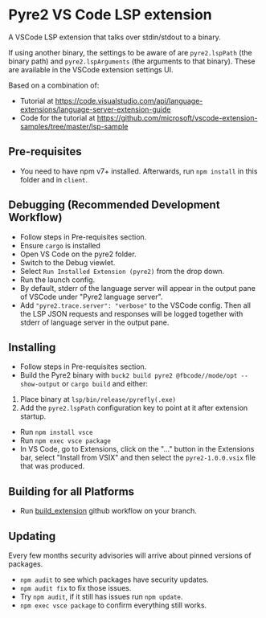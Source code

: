 # Pyre2 VS Code LSP extension

A VSCode LSP extension that talks over stdin/stdout to a binary.

If using another binary, the settings to be aware of are `pyre2.lspPath` (the
binary path) and `pyre2.lspArguments` (the arguments to that binary). These are
available in the VSCode extension settings UI.

Based on a combination of:

- Tutorial at
  https://code.visualstudio.com/api/language-extensions/language-server-extension-guide
- Code for the tutorial at
  https://github.com/microsoft/vscode-extension-samples/tree/master/lsp-sample

## Pre-requisites

- You need to have npm v7+ installed. Afterwards, run `npm install` in this
  folder and in `client`.

## Debugging (Recommended Development Workflow)

- Follow steps in Pre-requisites section.
- Ensure `cargo` is installed
- Open VS Code on the pyre2 folder.
- Switch to the Debug viewlet.
- Select `Run Installed Extension (pyre2)` from the drop down.
- Run the launch config.
- By default, stderr of the language server will appear in the output pane of
  VSCode under "Pyre2 language server".
- Add `"pyre2.trace.server": "verbose"` to the VSCode config. Then all the LSP
  JSON requests and responses will be logged together with stderr of language
  server in the output pane.

## Installing

- Follow steps in Pre-requisites section.
- Build the Pyre2 binary with
  `buck2 build pyre2 @fbcode//mode/opt --show-output` or `cargo build` and
  either:

1. Place binary at `lsp/bin/release/pyrefly(.exe)`
2. Add the `pyre2.lspPath` configuration key to point at it after extension
   startup.

- Run `npm install vsce`
- Run `npm exec vsce package`
- In VS Code, go to Extensions, click on the "..." button in the Extensions bar,
  select "Install from VSIX" and then select the `pyre2-1.0.0.vsix` file that
  was produced.

## Building for all Platforms

- Run
  [build_extension](https://github.com/facebook/pyrefly/actions/workflows/build_extension.yml)
  github workflow on your branch.

## Updating

Every few months security advisories will arrive about pinned versions of
packages.

- `npm audit` to see which packages have security updates.
- `npm audit fix` to fix those issues.
- Try `npm audit`, if it still has issues run `npm update`.
- `npm exec vsce package` to confirm everything still works.
